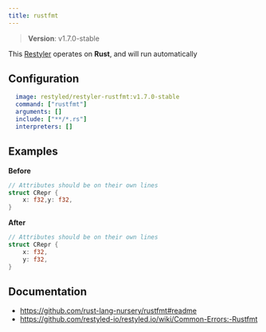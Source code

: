 ```yaml
---
title: rustfmt
---
```


> **Version**: v1.7.0-stable

This [Restyler][source] operates on **Rust**, and will run automatically

## Configuration

```yaml
  image: restyled/restyler-rustfmt:v1.7.0-stable
  command: ["rustfmt"]
  arguments: []
  include: ["**/*.rs"]
  interpreters: []
```

## Examples

**Before**

```rust
// Attributes should be on their own lines
struct CRepr {
    x: f32,y: f32,
}

```

**After**

```rust
// Attributes should be on their own lines
struct CRepr {
    x: f32,
    y: f32,
}

```


## Documentation

- https://github.com/rust-lang-nursery/rustfmt#readme
- https://github.com/restyled-io/restyled.io/wiki/Common-Errors:-Rustfmt

[source]: https://github.com/restyled-io/restylers/blob/main/rustfmt/info.yaml
